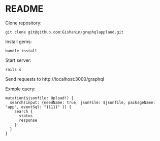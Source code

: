 # README

Clone repository:
```
git clone git@github.com:Gishanin/graphqlappland.git
```
Install gems:
```
bundle install
```
Start server:
```
rails s
```
Send requests to http://localhost:3000/graphql

Exmple query:
```
mutation($jsonfile: Upload!) {
  search(input: {needName: true, jsonFile: $jsonfile, packageName: "app", eventSql: "11111" }) {
    search {
      status
      response
    }
  }
}
```